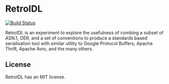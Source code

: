 RetroIDL
========

[![Build Status](https://travis-ci.org/cjhdev/retro_idl.svg?branch=master)](https://travis-ci.org/cjhdev/retro_idl)

RetroIDL is an experiment to explore the usefulness of combing a subset
of ASN.1, OER, and a set of conventions to produce a standards based 
serialisation tool with similar utility to 
Google Protocol Buffers, Apache Thrift, Apache Avro, and the many others.

## License

RetroIDL has an MIT license.

